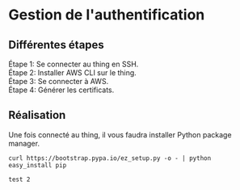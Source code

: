 # Gestion de l'authentification

## Différentes étapes

Étape 1: Se connecter au thing en SSH. </br>
Étape 2: Installer AWS CLI sur le thing. </br>
Étape 3: Se connecter à AWS. </br>
Étape 4: Générer les certificats. </br>

## Réalisation

Une fois connecté au thing, il vous faudra installer Python package manager.

```
curl https://bootstrap.pypa.io/ez_setup.py -o - | python
easy_install pip
```

```
test 2
```
